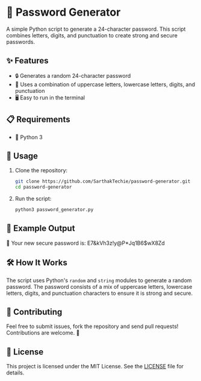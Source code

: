 # 🔐 Password Generator

A simple Python script to generate a 24-character password. This script combines letters, digits, and punctuation to create strong and secure passwords.

## ✨ Features

- 🔒 Generates a random 24-character password
- 🔡 Uses a combination of uppercase letters, lowercase letters, digits, and punctuation
- 🖥️ Easy to run in the terminal

## 📋 Requirements

- 🐍 Python 3

## 🚀 Usage

1. Clone the repository:

    ```sh
    git clone https://github.com/SarthakTechie/password-generator.git
    cd password-generator
    ```

2. Run the script:

    ```sh
    python3 password_generator.py
    ```

## 📌 Example Output

🔐 Your new secure password is:
E7&kVh3z!y@P*Jq1B6$wX8Zd

## 🛠️ How It Works

The script uses Python's `random` and `string` modules to generate a random password. The password consists of a mix of uppercase letters, lowercase letters, digits, and punctuation characters to ensure it is strong and secure.

## 🤝 Contributing

Feel free to submit issues, fork the repository and send pull requests! Contributions are welcome. 🎉

## 📜 License

This project is licensed under the MIT License. See the [LICENSE](LICENSE) file for details.

